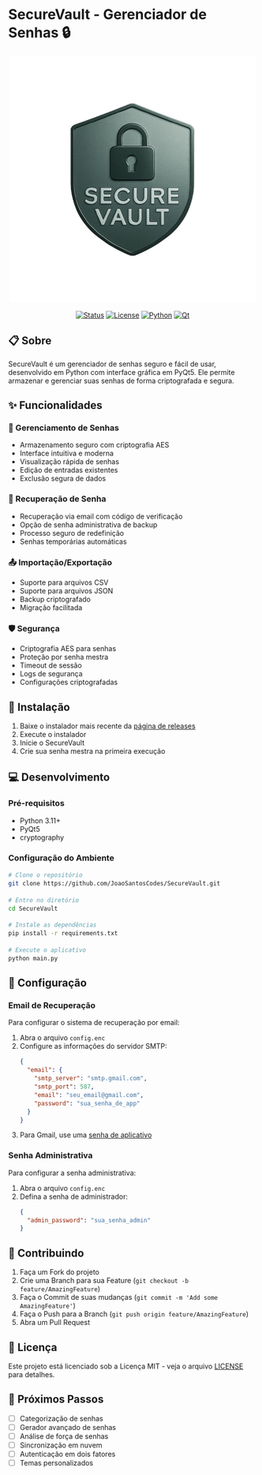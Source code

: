 # SecureVault - Gerenciador de Senhas 🔒

<div align="center">

![SecureVault Logo](docs/images/logo.png)

[![Status](https://img.shields.io/badge/Status-Em%20Desenvolvimento-green.svg)](https://github.com/JoaoSantosCodes/SecureVault)
[![License](https://img.shields.io/badge/License-MIT-blue.svg)](LICENSE)
[![Python](https://img.shields.io/badge/Python-3.11+-yellow.svg)](https://www.python.org/)
[![Qt](https://img.shields.io/badge/Qt-5.15+-green.svg)](https://www.qt.io/)

</div>

## 📋 Sobre

SecureVault é um gerenciador de senhas seguro e fácil de usar, desenvolvido em Python com interface gráfica em PyQt5. Ele permite armazenar e gerenciar suas senhas de forma criptografada e segura.

## ✨ Funcionalidades

### 🔑 Gerenciamento de Senhas
- Armazenamento seguro com criptografia AES
- Interface intuitiva e moderna
- Visualização rápida de senhas
- Edição de entradas existentes
- Exclusão segura de dados

### 🔄 Recuperação de Senha
- Recuperação via email com código de verificação
- Opção de senha administrativa de backup
- Processo seguro de redefinição
- Senhas temporárias automáticas

### 📤 Importação/Exportação
- Suporte para arquivos CSV
- Suporte para arquivos JSON
- Backup criptografado
- Migração facilitada

### 🛡️ Segurança
- Criptografia AES para senhas
- Proteção por senha mestra
- Timeout de sessão
- Logs de segurança
- Configurações criptografadas

## 🚀 Instalação

1. Baixe o instalador mais recente da [página de releases](https://github.com/JoaoSantosCodes/SecureVault/releases)
2. Execute o instalador
3. Inicie o SecureVault
4. Crie sua senha mestra na primeira execução

## 💻 Desenvolvimento

### Pré-requisitos
- Python 3.11+
- PyQt5
- cryptography

### Configuração do Ambiente
```bash
# Clone o repositório
git clone https://github.com/JoaoSantosCodes/SecureVault.git

# Entre no diretório
cd SecureVault

# Instale as dependências
pip install -r requirements.txt

# Execute o aplicativo
python main.py
```

## 📝 Configuração

### Email de Recuperação
Para configurar o sistema de recuperação por email:

1. Abra o arquivo `config.enc`
2. Configure as informações do servidor SMTP:
   ```json
   {
     "email": {
       "smtp_server": "smtp.gmail.com",
       "smtp_port": 587,
       "email": "seu_email@gmail.com",
       "password": "sua_senha_de_app"
     }
   }
   ```
3. Para Gmail, use uma [senha de aplicativo](https://support.google.com/accounts/answer/185833)

### Senha Administrativa
Para configurar a senha administrativa:

1. Abra o arquivo `config.enc`
2. Defina a senha de administrador:
   ```json
   {
     "admin_password": "sua_senha_admin"
   }
   ```

## 🤝 Contribuindo

1. Faça um Fork do projeto
2. Crie uma Branch para sua Feature (`git checkout -b feature/AmazingFeature`)
3. Faça o Commit de suas mudanças (`git commit -m 'Add some AmazingFeature'`)
4. Faça o Push para a Branch (`git push origin feature/AmazingFeature`)
5. Abra um Pull Request

## 📄 Licença

Este projeto está licenciado sob a Licença MIT - veja o arquivo [LICENSE](LICENSE) para detalhes.

## 🎯 Próximos Passos

- [ ] Categorização de senhas
- [ ] Gerador avançado de senhas
- [ ] Análise de força de senhas
- [ ] Sincronização em nuvem
- [ ] Autenticação em dois fatores
- [ ] Temas personalizados

